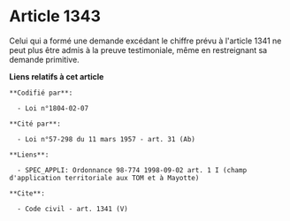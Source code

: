 # Article 1343

Celui qui a formé une demande excédant le chiffre prévu à l'article 1341 ne peut plus être admis à la preuve testimoniale,
même en restreignant sa demande primitive.

**Liens relatifs à cet article**

	**Codifié par**:

	  - Loi n°1804-02-07

	**Cité par**:

	  - Loi n°57-298 du 11 mars 1957 - art. 31 (Ab)

	**Liens**:

	  - SPEC_APPLI: Ordonnance 98-774 1998-09-02 art. 1 I (champ d'application territoriale aux TOM et à Mayotte)

	**Cite**:

	  - Code civil - art. 1341 (V)
